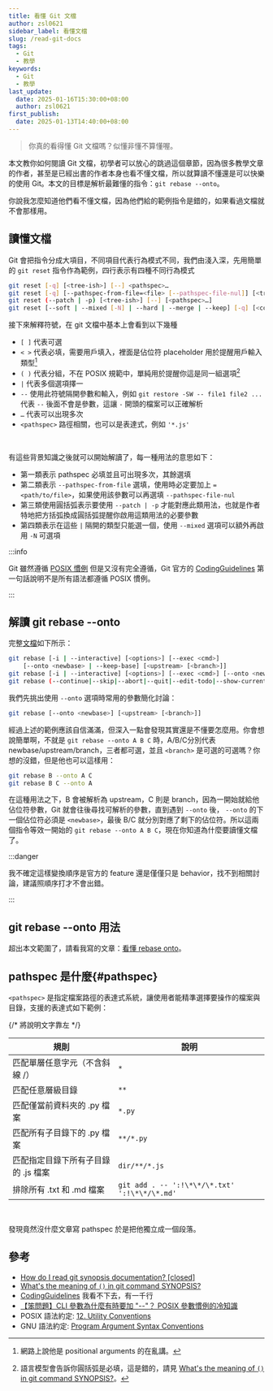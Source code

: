```yaml
---
title: 看懂 Git 文檔
author: zsl0621
sidebar_label: 看懂文檔
slug: /read-git-docs
tags:
  - Git
  - 教學
keywords:
  - Git
  - 教學
last_update:
  date: 2025-01-16T15:30:00+08:00
  author: zsl0621
first_publish:
  date: 2025-01-13T14:40:00+08:00
---
```


> 你真的看得懂 Git 文檔嗎？似懂非懂不算懂喔。

本文教你如何閱讀 Git 文檔，初學者可以放心的跳過這個章節，因為很多教學文章的作者，甚至是已經出書的作者本身也看不懂文檔，所以就算讀不懂還是可以快樂的使用 Git。本文的目標是解析最難懂的指令：`git rebase --onto`。

你說我怎麼知道他們看不懂文檔，因為他們給的範例指令是錯的，如果看過文檔就不會那樣用。

## 讀懂文檔

Git 會把指令分成大項目，不同項目代表行為模式不同，我們由淺入深，先用簡單的 `git reset` 指令作為範例，四行表示有四種不同行為模式

```sh
git reset [-q] [<tree-ish>] [--] <pathspec>…​
git reset [-q] [--pathspec-from-file=<file> [--pathspec-file-nul]] [<tree-ish>]
git reset (--patch | -p) [<tree-ish>] [--] [<pathspec>…​]
git reset [--soft | --mixed [-N] | --hard | --merge | --keep] [-q] [<commit>]
```

接下來解釋符號，在 git 文檔中基本上會看到以下幾種

- `[ ]` 代表可選
- `< >` 代表必填，需要用戶填入，裡面是佔位符 placeholder 用於提醒用戶輸入類型[^foolish]
- `( )` 代表分組，不在 POSIX 規範中，單純用於提醒你這是同一組選項[^grouping]
- `|` 代表多個選項擇一
- `--` 使用此符號隔開參數和輸入，例如 `git restore -SW -- file1 file2 ...` 代表 `--` 後面不會是參數，這讓 `-` 開頭的檔案可以正確解析
- `…​` 代表可以出現多次
- `<pathspec>` 路徑相關，也可以是表達式，例如 `'*.js'`

[^foolish]: 網路上說他是 positional arguments 的在亂講。
[^grouping]: 語言模型會告訴你圓括弧是必填，這是錯的，請見 [What's the meaning of `()` in git command SYNOPSIS?](https://stackoverflow.com/questions/32085652/whats-the-meaning-of-in-git-command-synopsis)。

<br/>

有這些背景知識之後就可以開始解讀了，每一種用法的意思如下：

- 第一類表示 pathspec 必填並且可出現多次，其餘選填
- 第二類表示 `--pathspec-from-file` 選填，使用時必定要加上 `=<path/to/file>`，如果使用該參數可以再選填 `--pathspec-file-nul`
- 第三類使用圓括弧表示要使用 `--patch | -p` 才能對應此類用法，也就是作者特地把方括弧換成圓括弧提醒你啟用這類用法的必要參數
- 第四類表示在這些 `|` 隔開的類型只能選一個，使用 `--mixed` 選項可以額外再啟用 `-N` 可選項

:::info

Git 雖然遵循 [POSIX 慣例](https://pubs.opengroup.org/onlinepubs/9699919799/basedefs/V1_chap12.html) 但是又沒有完全遵循，Git 官方的 [CodingGuidelines](https://github.com/git/git/blob/master/Documentation/CodingGuidelines) 第一句話說明不是所有語法都遵循 POSIX 慣例。

:::

## 解讀 git rebase --onto

完整[文檔](https://git-scm.com/docs/git-rebase)如下所示：

```sh
git rebase [-i | --interactive] [<options>] [--exec <cmd>]
	[--onto <newbase> | --keep-base] [<upstream> [<branch>]]
git rebase [-i | --interactive] [<options>] [--exec <cmd>] [--onto <newbase>] --root [<branch>]
git rebase (--continue|--skip|--abort|--quit|--edit-todo|--show-current-patch)
```

我們先挑出使用 `--onto` 選項時常用的參數簡化討論：

```sh
git rebase [--onto <newbase>] [<upstream> [<branch>]]
```

經過上述的範例應該自信滿滿，但深入一點會發現其實還是不懂要怎麼用。你會想說簡單啊，不就是 `git rebase --onto A B C` 時，A/B/C分別代表 newbase/upstream/branch，三者都可選，並且 `<branch>` 是可選的可選嗎？你想的沒錯，但是他也可以這樣用：

```sh
git rebase B --onto A C
git rebase B C --onto A
```

在這種用法之下，B 會被解析為 upstream，C 則是 branch，因為一開始就給他佔位符參數，Git 就會往後尋找可解析的參數，直到遇到 `--onto` 後， `--onto` 的下一個佔位符必須是 `<newbase>`，最後 B/C 就分別對應了剩下的佔位符。所以這兩個指令等效一開始的 `git rebase --onto A B C`，現在你知道為什麼要讀懂文檔了。

:::danger

我不確定這樣變換順序是官方的 feature 還是僅僅只是 behavior，找不到相關討論，建議照順序打才不會出錯。

:::

## git rebase --onto 用法

超出本文範圍了，請看我寫的文章：[看懂 rebase onto](/git/rebase-onto)。

## pathspec 是什麼{#pathspec}

`<pathspec>` 是指定檔案路徑的表達式系統，讓使用者能精準選擇要操作的檔案與目錄，支援的表達式如下範例：

<div style={{ display: 'flex', justifyContent: 'center', alignItems: 'flex-start' }}>
    <table style={{ width: '95%', borderCollapse: 'collapse', textAlign: 'center' }}>
        <thead>
            <tr>
                <th style={{ width: '40%' }}>規則</th>
                <th style={{ width: '60%' }}>說明</th>
            </tr>
        </thead>
        <tbody>
            <tr>
                <td style={{ textAlign: 'left' }}>匹配單層任意字元（不含斜線 /）</td>
                <td><code>*</code></td> {/* 將說明文字靠左 */}
            </tr>
            <tr>
                <td style={{ textAlign: 'left' }}>匹配任意層級目錄</td>
                <td><code>**</code></td>
            </tr>
            <tr>
                <td style={{ textAlign: 'left' }}>匹配僅當前資料夾的 .py 檔案</td>
                <td><code>*.py</code></td>
            </tr>
            <tr>
                <td style={{ textAlign: 'left' }}>匹配所有子目錄下的 .py 檔案</td>
                <td><code>**/*.py</code></td>
            </tr>
            <tr>
                <td style={{ textAlign: 'left' }}>匹配指定目錄下所有子目錄的 .js 檔案</td>
                <td><code>dir/**/*.js</code></td>
            </tr>
            <tr>
                <td style={{ textAlign: 'left' }}>排除所有 .txt 和 .md 檔案</td>
                <td><code>git add . -- ':!\*\*/\*.txt' ':!\*\*/\*.md'</code></td>
            </tr>
        </tbody>
    </table>
</div>

<br/>

發現竟然沒什麼文章寫 pathspec 於是把他獨立成一個段落。

## 參考

- [How do I read git synopsis documentation? [closed]](https://stackoverflow.com/questions/60906410/how-do-i-read-git-synopsis-documentation)
- [What's the meaning of `()` in git command SYNOPSIS?](https://stackoverflow.com/questions/32085652/whats-the-meaning-of-in-git-command-synopsis)
- [CodingGuidelines](https://github.com/git/git/blob/master/Documentation/CodingGuidelines) 我看不下去，有一千行
- [【笨問題】CLI 參數為什麼有時要加 "--"？ POSIX 參數慣例的冷知識](https://blog.darkthread.net/blog/posix-args-convension/)
- POSIX 語法約定: [12. Utility Conventions](https://pubs.opengroup.org/onlinepubs/9699919799/basedefs/V1_chap12.html)
- GNU 語法約定: [Program Argument Syntax Conventions](https://www.gnu.org/software/libc/manual/html_node/Argument-Syntax.html)
